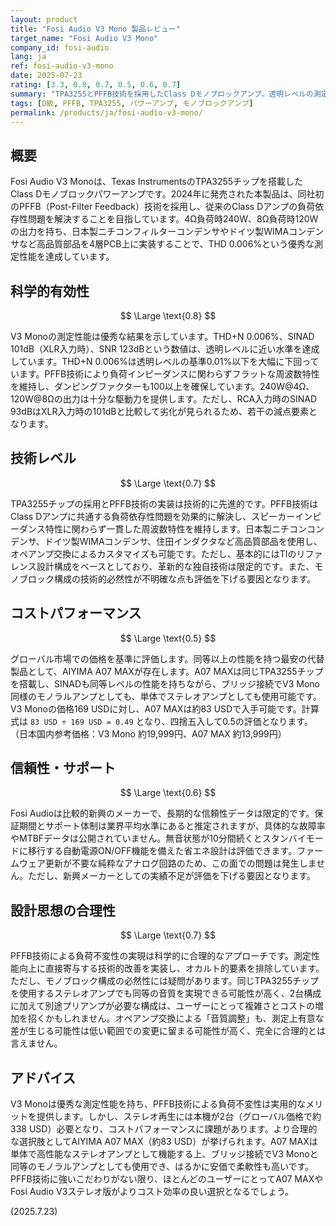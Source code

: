 ```yaml
---
layout: product
title: "Fosi Audio V3 Mono 製品レビュー"
target_name: "Fosi Audio V3 Mono"
company_id: fosi-audio
lang: ja
ref: fosi-audio-v3-mono
date: 2025-07-23
rating: [3.3, 0.8, 0.7, 0.5, 0.6, 0.7]
summary: "TPA3255とPFFB技術を採用したClass Dモノブロックアンプ。透明レベルの測定性能を持つが、グローバル市場でのコスト評価は厳しい。"
tags: [D級, PFFB, TPA3255, パワーアンプ, モノブロックアンプ]
permalink: /products/ja/fosi-audio-v3-mono/
---
```

## 概要

Fosi Audio V3 Monoは、Texas InstrumentsのTPA3255チップを搭載したClass Dモノブロックパワーアンプです。2024年に発売された本製品は、同社初のPFFB（Post-Filter Feedback）技術を採用し、従来のClass Dアンプの負荷依存性問題を解決することを目指しています。4Ω負荷時240W、8Ω負荷時120Wの出力を持ち、日本製ニチコンフィルターコンデンサやドイツ製WIMAコンデンサなど高品質部品を4層PCB上に実装することで、THD 0.006%という優秀な測定性能を達成しています。

## 科学的有効性

$$ \Large \text{0.8} $$

V3 Monoの測定性能は優秀な結果を示しています。THD+N 0.006%、SINAD 101dB（XLR入力時）、SNR 123dBという数値は、透明レベルに近い水準を達成しています。THD+N 0.006%は透明レベルの基準0.01%以下を大幅に下回っています。PFFB技術により負荷インピーダンスに関わらずフラットな周波数特性を維持し、ダンピングファクターも100以上を確保しています。240W@4Ω、120W@8Ωの出力は十分な駆動力を提供します。ただし、RCA入力時のSINAD 93dBはXLR入力時の101dBと比較して劣化が見られるため、若干の減点要素となります。

## 技術レベル

$$ \Large \text{0.7} $$

TPA3255チップの採用とPFFB技術の実装は技術的に先進的です。PFFB技術はClass Dアンプに共通する負荷依存性問題を効果的に解決し、スピーカーインピーダンス特性に関わらず一貫した周波数特性を維持します。日本製ニチコンコンデンサ、ドイツ製WIMAコンデンサ、住田インダクタなど高品質部品を使用し、オペアンプ交換によるカスタマイズも可能です。ただし、基本的にはTIのリファレンス設計構成をベースとしており、革新的な独自技術は限定的です。また、モノブロック構成の技術的必然性が不明確な点も評価を下げる要因となります。

## コストパフォーマンス

$$ \Large \text{0.5} $$

グローバル市場での価格を基準に評価します。同等以上の性能を持つ最安の代替製品として、AIYIMA A07 MAXが存在します。A07 MAXは同じTPA3255チップを搭載し、SINADも同等レベルの性能を持ちながら、ブリッジ接続でV3 Mono同様のモノラルアンプとしても、単体でステレオアンプとしても使用可能です。V3 Monoの価格169 USDに対し、A07 MAXは約83 USDで入手可能です。計算式は `83 USD ÷ 169 USD = 0.49` となり、四捨五入して0.5の評価となります。（日本国内参考価格：V3 Mono 約19,999円、A07 MAX 約13,999円）

## 信頼性・サポート

$$ \Large \text{0.6} $$

Fosi Audioは比較的新興のメーカーで、長期的な信頼性データは限定的です。保証期間とサポート体制は業界平均水準にあると推定されますが、具体的な故障率やMTBFデータは公開されていません。無音状態が10分間続くとスタンバイモードに移行する自動電源ON/OFF機能を備えた省エネ設計は評価できます。ファームウェア更新が不要な純粋なアナログ回路のため、この面での問題は発生しません。ただし、新興メーカーとしての実績不足が評価を下げる要因となります。

## 設計思想の合理性

$$ \Large \text{0.7} $$

PFFB技術による負荷不変性の実現は科学的に合理的なアプローチです。測定性能向上に直接寄与する技術的改善を実装し、オカルト的要素を排除しています。ただし、モノブロック構成の必然性には疑問があります。同じTPA3255チップを使用するステレオアンプでも同等の音質を実現できる可能性が高く、2台構成に加えて別途プリアンプが必要な構成は、ユーザーにとって複雑さとコストの増加を招くかもしれません。オペアンプ交換による「音質調整」も、測定上有意な差が生じる可能性は低い範囲での変更に留まる可能性が高く、完全に合理的とは言えません。

## アドバイス

V3 Monoは優秀な測定性能を持ち、PFFB技術による負荷不変性は実用的なメリットを提供します。しかし、ステレオ再生には本機が2台（グローバル価格で約338 USD）必要となり、コストパフォーマンスに課題があります。より合理的な選択肢としてAIYIMA A07 MAX（約83 USD）が挙げられます。A07 MAXは単体で高性能なステレオアンプとして機能する上、ブリッジ接続でV3 Monoと同等のモノラルアンプとしても使用でき、はるかに安価で柔軟性も高いです。PFFB技術に強いこだわりがない限り、ほとんどのユーザーにとってA07 MAXやFosi Audio V3ステレオ版がよりコスト効率の良い選択となるでしょう。

(2025.7.23)
